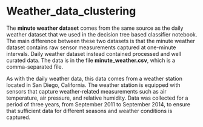 # Weather_data_clustering


The **minute weather dataset** comes from the same source as the daily weather dataset that we used in the decision tree based classifier notebook. The main difference between these two datasets is that the minute weather dataset contains raw sensor measurements captured at one-minute intervals. Daily weather dataset instead contained processed and well curated data. The data is in the file **minute_weather.csv**, which is a comma-separated file.

As with the daily weather data, this data comes from a weather station located in San Diego, California. The weather station is equipped with sensors that capture weather-related measurements such as air temperature, air pressure, and relative humidity. Data was collected for a period of three years, from September 2011 to September 2014, to ensure that sufficient data for different seasons and weather conditions is captured.
